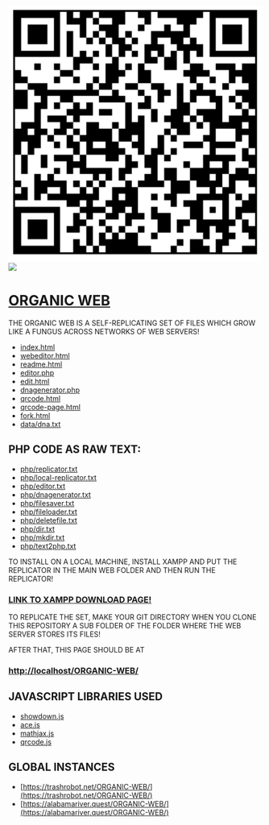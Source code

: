 ![](qrcode.png)
![](sign.png)

# [ORGANIC WEB](https://github.com/LafeLabs/ORGANIC-WEB)

THE ORGANIC WEB IS A SELF-REPLICATING SET OF FILES WHICH GROW LIKE A FUNGUS ACROSS NETWORKS OF WEB SERVERS!

 - [index.html](index.html)
 - [webeditor.html](webeditor.html)
 - [readme.html](readme.html)
 - [editor.php](editor.php)
 - [edit.html](edit.html)
 - [dnagenerator.php](dnagenerator.php)
 - [qrcode.html](qrcode.html)
 - [qrcode-page.html](qrcode-page.html)
 - [fork.html](fork.html)
 - [data/dna.txt](data/dna.txt)


## PHP CODE AS RAW TEXT:

 - [php/replicator.txt](php/replicator.txt)
 - [php/local-replicator.txt](php/local-replicator.txt)
 - [php/editor.txt](php/editor.txt)
 - [php/dnagenerator.txt](php/dnagenerator.txt)
 - [php/filesaver.txt](php/filesaver.txt)
 - [php/fileloader.txt](php/fileloader.txt)
 - [php/deletefile.txt](php/deletefile.txt)
 - [php/dir.txt](php/dir.txt)
 - [php/mkdir.txt](php/mkdir.txt)
 - [php/text2php.txt](php/text2php.txt)


TO INSTALL ON A LOCAL MACHINE, INSTALL XAMPP AND PUT THE REPLICATOR IN THE MAIN WEB FOLDER AND THEN RUN THE REPLICATOR!

### [LINK TO XAMPP DOWNLOAD PAGE!](https://www.apachefriends.org/)

TO REPLICATE THE SET, MAKE YOUR GIT DIRECTORY WHEN YOU CLONE THIS REPOSITORY A SUB FOLDER OF THE FOLDER WHERE THE WEB SERVER STORES ITS FILES! 

AFTER THAT, THIS PAGE SHOULD BE AT 

### [http://localhost/ORGANIC-WEB/](http://localhost/ORGANIC-WEB/)

## JAVASCRIPT LIBRARIES USED

 - [showdown.js](https://showdownjs.com/)
 - [ace.js](https://ace.c9.io/)
 - [mathjax.js](https://www.mathjax.org/)
 - [qrcode.js](https://davidshimjs.github.io/qrcodejs/)

## GLOBAL INSTANCES

 - [https://trashrobot.net/ORGANIC-WEB/](https://trashrobot.net/ORGANIC-WEB/)
 - [https://alabamariver.quest/ORGANIC-WEB/](https://alabamariver.quest/ORGANIC-WEB/)

